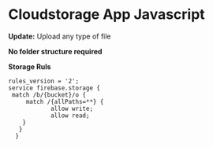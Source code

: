 # Cloudstorage App Javascript

**Update:** Upload any type of file

**No folder structure required**

**Storage Ruls**
```
rules_version = '2';
service firebase.storage {
 match /b/{bucket}/o {
     match /{allPaths=**} {
     		allow write;
    		allow read;
    }
   }
  }
  ```

